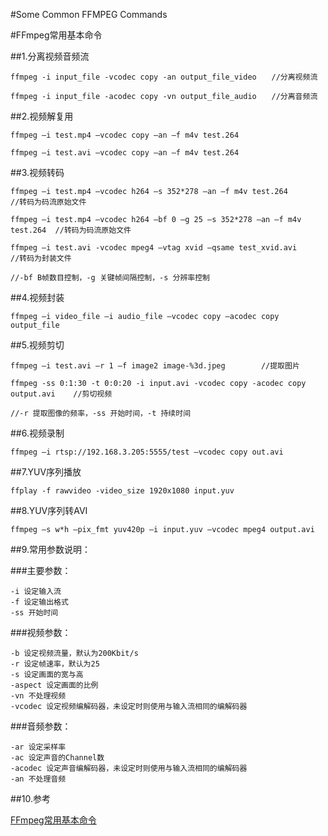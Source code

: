 #Some Common FFMPEG Commands

#FFmpeg常用基本命令

##1.分离视频音频流

	ffmpeg -i input_file -vcodec copy -an output_file_video　　//分离视频流
	
	ffmpeg -i input_file -acodec copy -vn output_file_audio　　//分离音频流

##2.视频解复用

	ffmpeg –i test.mp4 –vcodec copy –an –f m4v test.264

	ffmpeg –i test.avi –vcodec copy –an –f m4v test.264

##3.视频转码

	ffmpeg –i test.mp4 –vcodec h264 –s 352*278 –an –f m4v test.264              //转码为码流原始文件

	ffmpeg –i test.mp4 –vcodec h264 –bf 0 –g 25 –s 352*278 –an –f m4v test.264  //转码为码流原始文件

	ffmpeg –i test.avi -vcodec mpeg4 –vtag xvid –qsame test_xvid.avi            //转码为封装文件

	//-bf B帧数目控制，-g 关键帧间隔控制，-s 分辨率控制

##4.视频封装

	ffmpeg –i video_file –i audio_file –vcodec copy –acodec copy output_file

##5.视频剪切

	ffmpeg –i test.avi –r 1 –f image2 image-%3d.jpeg        //提取图片

	ffmpeg -ss 0:1:30 -t 0:0:20 -i input.avi -vcodec copy -acodec copy output.avi    //剪切视频

	//-r 提取图像的频率，-ss 开始时间，-t 持续时间

##6.视频录制

	ffmpeg –i rtsp://192.168.3.205:5555/test –vcodec copy out.avi

##7.YUV序列播放

	ffplay -f rawvideo -video_size 1920x1080 input.yuv
	
##8.YUV序列转AVI

	ffmpeg –s w*h –pix_fmt yuv420p –i input.yuv –vcodec mpeg4 output.avi

##9.常用参数说明：

###主要参数：

	-i 设定输入流	
	-f 设定输出格式	
	-ss 开始时间

###视频参数：

	-b 设定视频流量，默认为200Kbit/s
	-r 设定帧速率，默认为25
	-s 设定画面的宽与高
	-aspect 设定画面的比例
	-vn 不处理视频
	-vcodec 设定视频编解码器，未设定时则使用与输入流相同的编解码器

###音频参数：

	-ar 设定采样率
	-ac 设定声音的Channel数
	-acodec 设定声音编解码器，未设定时则使用与输入流相同的编解码器
	-an 不处理音频

##10.参考

[FFmpeg常用基本命令](http://www.cnblogs.com/dwdxdy/p/3240167.html)
